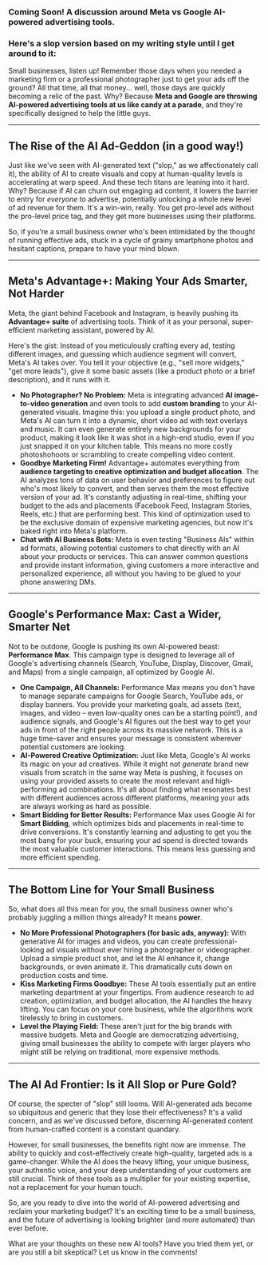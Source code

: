 ### Coming Soon! A discussion around Meta vs Google AI-powered advertising tools.

### Here's a slop version based on my writing style until I get around to it:

Small businesses, listen up! Remember those days when you needed a marketing firm or a professional photographer just to get your ads off the ground? All that time, all that money... well, those days are quickly becoming a relic of the past. Why? Because **Meta and Google are throwing AI-powered advertising tools at us like candy at a parade**, and they're specifically designed to help the little guys.

---

## The Rise of the AI Ad-Geddon (in a good way!)

Just like we've seen with AI-generated text ("slop," as we affectionately call it), the ability of AI to create visuals and copy at human-quality levels is accelerating at warp speed. And these tech titans are leaning into it hard. Why? Because if AI can churn out engaging ad content, it lowers the barrier to entry for *everyone* to advertise, potentially unlocking a whole new level of ad revenue for them. It's a win-win, really. You get pro-level ads without the pro-level price tag, and they get more businesses using their platforms.

So, if you're a small business owner who's been intimidated by the thought of running effective ads, stuck in a cycle of grainy smartphone photos and hesitant captions, prepare to have your mind blown.

---

## Meta's Advantage+: Making Your Ads Smarter, Not Harder

Meta, the giant behind Facebook and Instagram, is heavily pushing its **Advantage+ suite** of advertising tools. Think of it as your personal, super-efficient marketing assistant, powered by AI.

Here's the gist: Instead of you meticulously crafting every ad, testing different images, and guessing which audience segment will convert, Meta's AI takes over. You tell it your objective (e.g., "sell more widgets," "get more leads"), give it some basic assets (like a product photo or a brief description), and it runs with it.

* **No Photographer? No Problem:** Meta is integrating advanced **AI image-to-video generation** and even tools to add **custom branding** to your AI-generated visuals. Imagine this: you upload a single product photo, and Meta's AI can turn it into a dynamic, short video ad with text overlays and music. It can even generate entirely new backgrounds for your product, making it look like it was shot in a high-end studio, even if you just snapped it on your kitchen table. This means no more costly photoshohoots or scrambling to create compelling video content.
* **Goodbye Marketing Firm!** Advantage+ automates everything from **audience targeting to creative optimization and budget allocation**. The AI analyzes tons of data on user behavior and preferences to figure out who's most likely to convert, and then serves them the most effective version of your ad. It's constantly adjusting in real-time, shifting your budget to the ads and placements (Facebook Feed, Instagram Stories, Reels, etc.) that are performing best. This kind of optimization used to be the exclusive domain of expensive marketing agencies, but now it's baked right into Meta's platform.
* **Chat with AI Business Bots:** Meta is even testing "Business AIs" within ad formats, allowing potential customers to chat directly with an AI about your products or services. This can answer common questions and provide instant information, giving customers a more interactive and personalized experience, all without you having to be glued to your phone answering DMs.

---

## Google's Performance Max: Cast a Wider, Smarter Net

Not to be outdone, Google is pushing its own AI-powered beast: **Performance Max**. This campaign type is designed to leverage all of Google's advertising channels (Search, YouTube, Display, Discover, Gmail, and Maps) from a single campaign, all optimized by Google AI.

* **One Campaign, All Channels:** Performance Max means you don't have to manage separate campaigns for Google Search, YouTube ads, or display banners. You provide your marketing goals, ad assets (text, images, and video – even low-quality ones can be a starting point!), and audience signals, and Google's AI figures out the best way to get your ads in front of the right people across its massive network. This is a huge time-saver and ensures your message is consistent wherever potential customers are looking.
* **AI-Powered Creative Optimization:** Just like Meta, Google's AI works its magic on your ad creatives. While it might not *generate* brand new visuals from scratch in the same way Meta is pushing, it focuses on using your provided assets to create the most relevant and high-performing ad combinations. It's all about finding what resonates best with different audiences across different platforms, meaning your ads are always working as hard as possible.
* **Smart Bidding for Better Results:** Performance Max uses Google AI for **Smart Bidding**, which optimizes bids and placements in real-time to drive conversions. It's constantly learning and adjusting to get you the most bang for your buck, ensuring your ad spend is directed towards the most valuable customer interactions. This means less guessing and more efficient spending.

---

## The Bottom Line for Your Small Business

So, what does all this mean for you, the small business owner who's probably juggling a million things already? It means **power**.

* **No More Professional Photographers (for basic ads, anyway):** With generative AI for images and videos, you can create professional-looking ad visuals without ever hiring a photographer or videographer. Upload a simple product shot, and let the AI enhance it, change backgrounds, or even animate it. This dramatically cuts down on production costs and time.
* **Kiss Marketing Firms Goodbye:** These AI tools essentially put an entire marketing department at your fingertips. From audience research to ad creation, optimization, and budget allocation, the AI handles the heavy lifting. You can focus on your core business, while the algorithms work tirelessly to bring in customers.
* **Level the Playing Field:** These aren't just for the big brands with massive budgets. Meta and Google are democratizing advertising, giving small businesses the ability to compete with larger players who might still be relying on traditional, more expensive methods.

---

## The AI Ad Frontier: Is it All Slop or Pure Gold?

Of course, the specter of "slop" still looms. Will AI-generated ads become so ubiquitous and generic that they lose their effectiveness? It's a valid concern, and as we've discussed before, discerning AI-generated content from human-crafted content is a constant quandary.

However, for small businesses, the benefits right now are immense. The ability to quickly and cost-effectively create high-quality, targeted ads is a game-changer. While the AI does the heavy lifting, your unique business, your authentic voice, and your deep understanding of your customers are still crucial. Think of these tools as a multiplier for your existing expertise, not a replacement for your human touch.

So, are you ready to dive into the world of AI-powered advertising and reclaim your marketing budget? It's an exciting time to be a small business, and the future of advertising is looking brighter (and more automated) than ever before.

What are your thoughts on these new AI tools? Have you tried them yet, or are you still a bit skeptical? Let us know in the comments!
